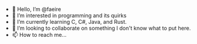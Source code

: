 - 👋 Hello, I’m @faeire
- 👀 I’m interested in programming and its quirks
- 🌱 I’m currently learning C, C#, Java, and Rust.
- 💞️ I’m looking to collaborate on something I don't know what to put here.
- 📫 How to reach me...

<!---
Faeire/Faeire is a ✨ special ✨ repository because its `README.md` (this file) appears on your GitHub profile.
You can click the Preview link to take a look at your changes.
--->
